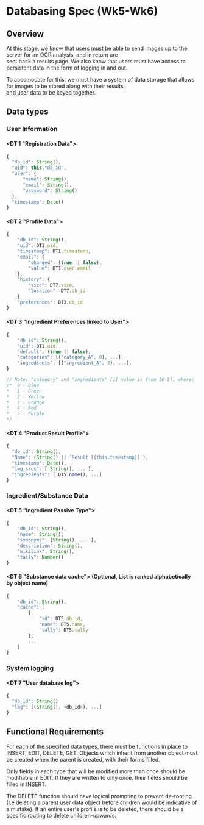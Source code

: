 # Databasing Spec (Wk5-Wk6)  

## Overview 

At this stage, we know that users must be able to send images up to the server for an OCR analysis, and in return are   
sent back a results page. We also know that users must have access to persistent data in the form of logging in and out.   
  
To accomodate for this, we must have a system of data storage that allows for images to be stored along with their results,  
and user data to be keyed together.   

## Data types   
  
### User Information       

#### <DT 1 "Registration Data">   
```js
{
  "db_id": String(), 
  "uid": this."db_id",
  "user": { 
      "name": String(), 
      "email": String(), 
      "password": String()
  }, 
  "timestamp": Date()
}
```

#### <DT 2 "Profile Data">    
```js
{
    "db_id": String(), 
    "uid": DT1.uid,
    "timestamp": DT1.timestamp, 
    "email": { 
        "changed": (true || false), 
        "value": DT1.user.email
    },
    "history": { 
        "size": DT7.size,
        "location": DT7.db_id
    } 
    "preferences": DT3.db_id
}
```
  
#### <DT 3 "Ingredient Preferences linked to User"> 
```js
{ 
    "db_id": String(), 
    "uid": DT1.uid, 
    "default": (true || false),
    "categories": [("category_A", 0), ...],
    "ingredients": [("ingredient_A", 2), ...],
}

// Note: "category" and "ingredients" [1] value is from [0-5], where: 
/*  0 - Blue 
*   1 - Green
*   2 - Yellow
*   3 - Orange
*   4 - Red
*   5 - Purple 
*/
```
  
#### <DT 4 "Product Result Profile"> 
```js 
{ 
  "db_id": String(), 
  "Name": (String() || `Result [{this.timestamp}]`), 
  "timestamp": Date(), 
  "img_srcs": [ String(), ... ], 
  "ingredients": [ DT5.name(), ...] 
}
```
  
### Ingredient/Substance Data 
  
#### <DT 5 "Ingredient Passive Type">
```js
{ 
    "db_id": String(), 
    "name": String(), 
    "synonyms": [String(), ... ], 
    "description": String(),
    "wikilink": String(), 
    "tally": Number()
} 
```

#### <DT 6 "Substance data cache"> (Optional, List is ranked alphabetically by object name) 
```js
{ 
    "db_id": String(), 
    "cache": [
        { 
            "id": DT5.db_id,
            "name": DT5.name, 
            "tally": DT5.tally
        }, 
        ...
    ]
}
```
  
### System logging 

#### <DT 7 "User database log">
```js
{ 
  "db_id": String() 
  "log": [(String(), <db_id>), ...]
} 
```

   
   
## Functional Requirements 
   
For each of the specified data types, there must be functions in place to INSERT, EDIT, DELETE, GET.
Objects which inherit from another object must be created when the parent is created, with their forms filled. 
  
Only fields in each type that will be modified more than once should be modifiable in EDIT. If they are 
written to only once, their fields should be filled in INSERT. 
  
The DELETE function should have logical prompting to prevent de-rooting (I.e deleting a parent user data 
object before children would be indicative of a mistake). If an entire user's profile is to be deleted, there
should be a specific routing to delete children-upwards. 
  





